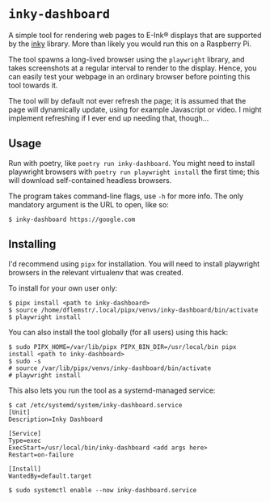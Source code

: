 # `inky-dashboard`

A simple tool for rendering web pages to E-Ink® displays that are supported by the
[inky](https://github.com/pimoroni/inky) library.  More than likely you would run this
on a Raspberry Pi.

The tool spawns a long-lived browser using the `playwright` library, and takes screenshots
at a regular interval to render to the display.  Hence, you can easily test your webpage
in an ordinary browser before pointing this tool towards it.

The tool will by default not ever refresh the page; it is assumed that the page will
dynamically update, using for example Javascript or video.  I might implement refreshing
if I ever end up needing that, though...

## Usage

Run with poetry, like `poetry run inky-dashboard`.  You might need to install playwright
browsers with `poetry run playwright install` the first time; this will download
self-contained headless browsers.

The program takes command-line flags, use `-h` for more info.  The only mandatory argument
is the URL to open, like so:

```
$ inky-dashboard https://google.com
```

## Installing

I'd recommend using `pipx` for installation.  You will need to install playwright browsers
in the relevant virtualenv that was created.

To install for your own user only:

```
$ pipx install <path to inky-dashboard>
$ source /home/dflemstr/.local/pipx/venvs/inky-dashboard/bin/activate
$ playwright install
```

You can also install the tool globally (for all users) using this hack:

```
$ sudo PIPX_HOME=/var/lib/pipx PIPX_BIN_DIR=/usr/local/bin pipx install <path to inky-dashboard>
$ sudo -s
# source /var/lib/pipx/venvs/inky-dashboard/bin/activate
# playwright install
```

This also lets you run the tool as a systemd-managed service:

```
$ cat /etc/systemd/system/inky-dashboard.service 
[Unit]
Description=Inky Dashboard

[Service]
Type=exec
ExecStart=/usr/local/bin/inky-dashboard <add args here>
Restart=on-failure

[Install]
WantedBy=default.target

$ sudo systemctl enable --now inky-dashboard.service
```
